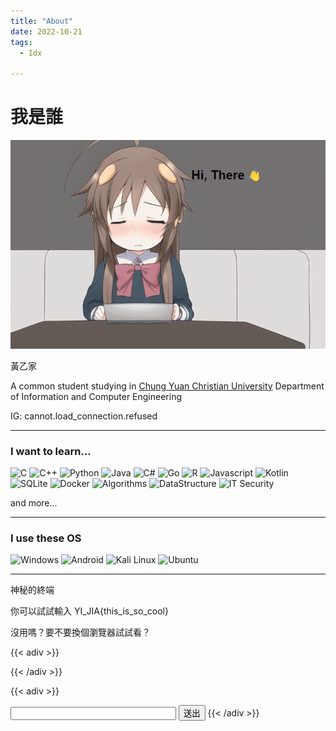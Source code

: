 ```yaml
---
title: "About"
date: 2022-10-21
tags:
  - Idx

---
```


# 我是誰

![](/images/about/head.gif)

黃乙家

A common student studying in [Chung Yuan Christian University](https://www1.cycu.edu.tw/) Department of Information and Computer Engineering

IG: cannot.load_connection.refused

---

### I want to learn...

![C](https://img.shields.io/badge/-C-00599c?style=flat&logo=C)
![C++](https://img.shields.io/badge/C%2B%2B-00599c?logo=c%2B%2B&style=flat)
![Python](https://img.shields.io/badge/-Python-yellow?logo=Python&style=flat)
![Java](https://img.shields.io/badge/Java-ed8b00?logo=java&style=flat&logoColor=white)
![C#](https://img.shields.io/badge/C%23-239120?logo=c-sharp&style=flat)
![Go](https://img.shields.io/badge/GoLang-00add8?logo=Go&style=flat&logoColor=white)
![R](https://img.shields.io/badge/R-2e6dc3?logo=R&style=flat)
![Javascript](https://img.shields.io/badge/Javascript-ffb13b?logo=javascript&style=flat&logoColor=white)
![Kotlin](https://img.shields.io/badge/Kotlin-0095d5?logo=Kotlin&style=flat)
![SQLite](https://img.shields.io/badge/SQLite-07405E?logo=SQLite&style=flat)
![Docker](https://img.shields.io/badge/Docker-2496ED?style=flat-square&logo=Docker&logoColor=white)
![Algorithms](https://img.shields.io/badge/Algorithms-2e6dc3?logo=TheAlgorithms&style=flat&logoColor=white)
![DataStructure](https://img.shields.io/badge/Data%20Structure-red?logo=Task&style=flat&logoColor=white)
![IT Security](https://img.shields.io/badge/IT%20Security-154700?logo=HackClub&style=flat&logoColor=white)

and more...

---

### I use these OS

![Windows](https://img.shields.io/badge/Windows_11-0078D6?style=flat-square&logo=Windows11&logoColor=white)
![Android](https://img.shields.io/badge/Android-3DDC84?style=flat-square&logo=Android&logoColor=white)
![Kali Linux](https://img.shields.io/badge/Kali%20Linux-557C94?style=flat-square&logo=Kali-Linux&logoColor=white)
![Ubuntu](https://img.shields.io/badge/Ubuntu-E95420?style=flat-square&logo=Ubuntu&logoColor=white)

---

神秘的終端

你可以試試輸入
YI_JIA{this_is_so_cool}

沒用嗎？要不要換個瀏覽器試試看？

{{< adiv >}}
<div id="img-gen">

</div>
{{< /adiv >}}

{{< adiv >}}
<script src="/js/base64.js"></script>
<script src="/js/md5.js"></script>
<script src="/js/a_secret_script.js"></script>

<input type="text" id="input" name="input" maxlength="100" size="30">
<input type="button" value="送出" id="submit" onclick="on_bt_clicked()">
{{< /adiv >}}